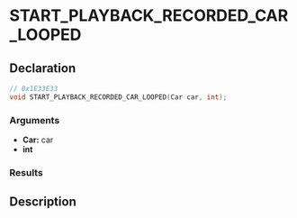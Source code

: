 # START_PLAYBACK_RECORDED_CAR_LOOPED

## Declaration
```cpp
// 0x1E33E33
void START_PLAYBACK_RECORDED_CAR_LOOPED(Car car, int);
```

### Arguments
- **Car:** car
- **int**

### Results

## Description
